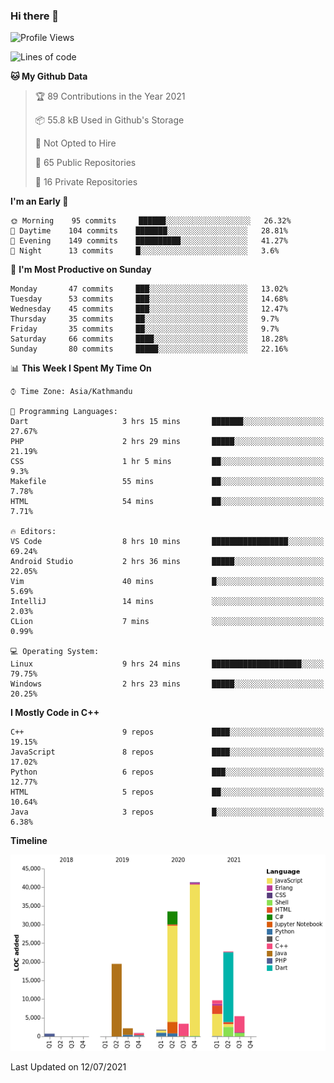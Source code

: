 ### Hi there 👋


<!--START_SECTION:waka-->
![Profile Views](http://img.shields.io/badge/Profile%20Views-5-blue)

![Lines of code](https://img.shields.io/badge/From%20Hello%20World%20I%27ve%20Written-141924%20lines%20of%20code-blue)

**🐱 My Github Data** 

> 🏆 89 Contributions in the Year 2021
 > 
> 📦 55.8 kB Used in Github's Storage 
 > 
> 🚫 Not Opted to Hire
 > 
> 📜 65 Public Repositories 
 > 
> 🔑 16 Private Repositories  
 > 
**I'm an Early 🐤** 

```text
🌞 Morning    95 commits     ██████░░░░░░░░░░░░░░░░░░░   26.32% 
🌆 Daytime    104 commits    ███████░░░░░░░░░░░░░░░░░░   28.81% 
🌃 Evening    149 commits    ██████████░░░░░░░░░░░░░░░   41.27% 
🌙 Night      13 commits     █░░░░░░░░░░░░░░░░░░░░░░░░   3.6%

```
📅 **I'm Most Productive on Sunday** 

```text
Monday       47 commits     ███░░░░░░░░░░░░░░░░░░░░░░   13.02% 
Tuesday      53 commits     ███░░░░░░░░░░░░░░░░░░░░░░   14.68% 
Wednesday    45 commits     ███░░░░░░░░░░░░░░░░░░░░░░   12.47% 
Thursday     35 commits     ██░░░░░░░░░░░░░░░░░░░░░░░   9.7% 
Friday       35 commits     ██░░░░░░░░░░░░░░░░░░░░░░░   9.7% 
Saturday     66 commits     ████░░░░░░░░░░░░░░░░░░░░░   18.28% 
Sunday       80 commits     █████░░░░░░░░░░░░░░░░░░░░   22.16%

```


📊 **This Week I Spent My Time On** 

```text
⌚︎ Time Zone: Asia/Kathmandu

💬 Programming Languages: 
Dart                     3 hrs 15 mins       ███████░░░░░░░░░░░░░░░░░░   27.67% 
PHP                      2 hrs 29 mins       █████░░░░░░░░░░░░░░░░░░░░   21.19% 
CSS                      1 hr 5 mins         ██░░░░░░░░░░░░░░░░░░░░░░░   9.3% 
Makefile                 55 mins             ██░░░░░░░░░░░░░░░░░░░░░░░   7.78% 
HTML                     54 mins             ██░░░░░░░░░░░░░░░░░░░░░░░   7.71%

🔥 Editors: 
VS Code                  8 hrs 10 mins       █████████████████░░░░░░░░   69.24% 
Android Studio           2 hrs 36 mins       █████░░░░░░░░░░░░░░░░░░░░   22.05% 
Vim                      40 mins             █░░░░░░░░░░░░░░░░░░░░░░░░   5.69% 
IntelliJ                 14 mins             ░░░░░░░░░░░░░░░░░░░░░░░░░   2.03% 
CLion                    7 mins              ░░░░░░░░░░░░░░░░░░░░░░░░░   0.99%

💻 Operating System: 
Linux                    9 hrs 24 mins       ████████████████████░░░░░   79.75% 
Windows                  2 hrs 23 mins       █████░░░░░░░░░░░░░░░░░░░░   20.25%

```

**I Mostly Code in C++** 

```text
C++                      9 repos             ████░░░░░░░░░░░░░░░░░░░░░   19.15% 
JavaScript               8 repos             ████░░░░░░░░░░░░░░░░░░░░░   17.02% 
Python                   6 repos             ███░░░░░░░░░░░░░░░░░░░░░░   12.77% 
HTML                     5 repos             ██░░░░░░░░░░░░░░░░░░░░░░░   10.64% 
Java                     3 repos             █░░░░░░░░░░░░░░░░░░░░░░░░   6.38%

```


**Timeline**

![Chart not found](https://raw.githubusercontent.com/voidash/voidash/main/charts/bar_graph.png) 


 Last Updated on 12/07/2021
<!--END_SECTION:waka-->


<!--
**voidash/voidash** is a ✨ _special_ ✨ repository because its `README.md` (this file) appears on your GitHub profile.

Here are some ideas to get you started:

- 🔭 I’m currently working on ...
- 🌱 I’m currently learning ...
- 👯 I’m looking to collaborate on ...
- 🤔 I’m looking for help with ...
- 💬 Ask me about ...
- 📫 How to reach me: ...
- 😄 Pronouns: ...
- ⚡ Fun fact: ...
-->
